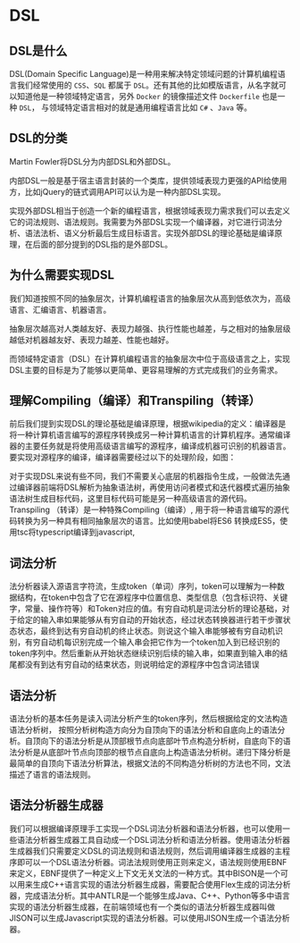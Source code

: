 # DSL

## DSL是什么

DSL(Domain Specific Language)是一种用来解决特定领域问题的计算机编程语言我们经常使用的 `CSS`、`SQL` 都属于 `DSL`。还有其他的比如模版语言，从名字就可以知道他是一种领域特定语言，另外 `Docker` 的镜像描述文件 `Dockerfile` 也是一种 `DSL`， 与领域特定语言相对的就是通用编程语言比如 `C#` 、`Java` 等。

## DSL的分类

Martin Fowler将DSL分为内部DSL和外部DSL。

内部DSL一般是基于宿主语言封装的一个类库，提供领域表现力更强的API给使用方，比如jQuery的链式调用API可以认为是一种内部DSL实现。

实现外部DSL相当于创造一个新的编程语言，根据领域表现力需求我们可以去定义它的词法规则、语法规则。我需要为外部DSL实现一个编译器，对它进行词法分析、语法法析、语义分析最后生成目标语言。实现外部DSL的理论基础是编译原理，在后面的部分提到的DSL指的是外部DSL。

## 为什么需要实现DSL

我们知道按照不同的抽象层次，计算机编程语言的抽象层次从高到低依次为，高级语言、汇编语言、机器语言。 

抽象层次越高对人类越友好、表现力越强、执行性能也越差，与之相对的抽象层级越低对机器越友好、表现力越差、性能也越好。 

而领域特定语言（DSL）在计算机编程语言的抽象层次中位于高级语言之上，实现DSL主要的目标是为了能够以更简单、更容易理解的方式完成我们的业务需求。

## 理解Compiling（编译）和Transpiling（转译）

前后我们提到实现DSL的理论基础是编译原理，根据wikipedia的定义：编译器是将一种计算机语言编写的源程序转换成另一种计算机语言的计算机程序。通常编译器的主要任务就是将使用高级语言编写的源程序，编译成机器可识别的机器语言。要实现对源程序的编译，编译器需要经过以下的处理阶段，如图：

对于实现DSL来说有些不同，我们不需要关心底层的机器指令生成，一般做法先通过编译器前端将DSL解析为抽象语法树，再使用访问者模式和迭代器模式遍历抽象语法树生成目标代码，这里目标代码可能是另一种高级语言的源代码。Transpiling （转译）是一种特殊Compiling（编译）, 用于将一种语言编写的源代码转换为另一种具有相同抽象层次的语言。比如使用babel将ES6 转换成ES5，使用tsc将typescript编译到javascript,

## 词法分析

法分析器读入源语言字符流，生成token（单词）序列，token可以理解为一种数据结构，在token中包含了它在源程序中位置信息、类型信息（包含标识符、关键字，常量、操作符等）和Token对应的值。有穷自动机是词法分析的理论基础，对于给定的输入串如果能够从有穷自动的开始状态，经过状态转换器进行若干步骤状态状态，最终到达有穷自动机的终止状态。则说这个输入串能够被有穷自动机识别，有穷自动机每识别完成一个输入串会把它作为一个token加入到已经识别的token序列中。然后重新从开始状态继续识别后续的输入串，如果直到输入串的结尾都没有到达有穷自动的结束状态，则说明给定的源程序中包含词法错误

## 语法分析

语法分析的基本任务是读入词法分析产生的token序列，然后根据给定的文法构造语法分析树， 按照分析树构造方向分为自顶向下的语法分析和自底向上的语法分析。自顶向下的语法分析是从顶部根节点向底部叶节点构造分析树，自底向下的语法分析是从底部叶节点向顶部的根节点自底向上构造语法分析树。递归下降分析是最简单的自顶向下语法分析算法，根据文法的不同构造分析树的方法也不同，文法描述了语言的语法规则。


## 语法分析器生成器

我们可以根据编译原理手工实现一个DSL词法分析器和语法分析器，也可以使用一些语法分析器生成器工具自动成一个DSL词法分析和语法分析器。使用语法分析器生成器我们只需要定义DSL的词法规则和语法规则，然后调用编译器生成器的主程序即可以一个DSL语法分析器。词法法规则使用正则来定义，语法规则使用EBNF来定义，EBNF提供了一种定义上下文无关文法的一种方式。其中BISON是一个可以用来生成C++语言实现的语法分析器生成器，需要配合使用Flex生成的词法分析器，完成语法分析。其中ANTLR是一个能够生成Java、C++、Python等多中语言实现的语法分析器生成器，在前端领域也有一个类似的语法分析器生成器叫做JISON可以生成Javascript实现的语法分析器。可以使用JISON生成一个语法分析器。
